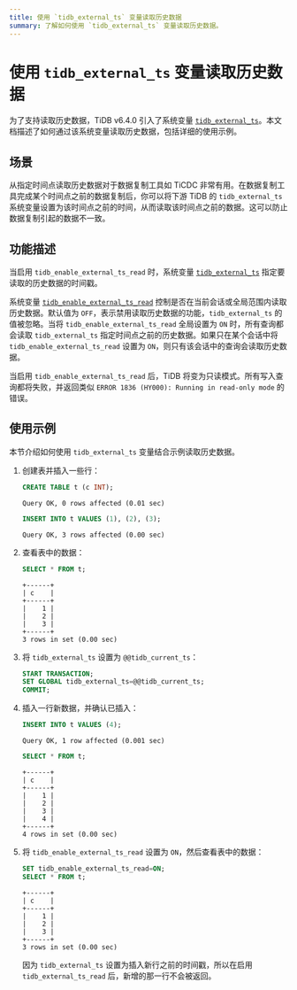 ```yaml
---
title: 使用 `tidb_external_ts` 变量读取历史数据
summary: 了解如何使用 `tidb_external_ts` 变量读取历史数据。
---
```


# 使用 `tidb_external_ts` 变量读取历史数据

为了支持读取历史数据，TiDB v6.4.0 引入了系统变量 [`tidb_external_ts`](/system-variables.md#tidb_external_ts-new-in-v640)。本文档描述了如何通过该系统变量读取历史数据，包括详细的使用示例。

## 场景

从指定时间点读取历史数据对于数据复制工具如 TiCDC 非常有用。在数据复制工具完成某个时间点之前的数据复制后，你可以将下游 TiDB 的 `tidb_external_ts` 系统变量设置为该时间点之前的时间，从而读取该时间点之前的数据。这可以防止数据复制引起的数据不一致。

## 功能描述

当启用 `tidb_enable_external_ts_read` 时，系统变量 [`tidb_external_ts`](/system-variables.md#tidb_external_ts-new-in-v640) 指定要读取的历史数据的时间戳。

系统变量 [`tidb_enable_external_ts_read`](/system-variables.md#tidb_enable_external_ts_read-new-in-v640) 控制是否在当前会话或全局范围内读取历史数据。默认值为 `OFF`，表示禁用读取历史数据的功能，`tidb_external_ts` 的值被忽略。当将 `tidb_enable_external_ts_read` 全局设置为 `ON` 时，所有查询都会读取 `tidb_external_ts` 指定时间点之前的历史数据。如果只在某个会话中将 `tidb_enable_external_ts_read` 设置为 `ON`，则只有该会话中的查询会读取历史数据。

当启用 `tidb_enable_external_ts_read` 后，TiDB 将变为只读模式。所有写入查询都将失败，并返回类似 `ERROR 1836 (HY000): Running in read-only mode` 的错误。

## 使用示例

本节介绍如何使用 `tidb_external_ts` 变量结合示例读取历史数据。

1. 创建表并插入一些行：

    ```sql
    CREATE TABLE t (c INT);
    ```

    ```
    Query OK, 0 rows affected (0.01 sec)
    ```

    ```sql
    INSERT INTO t VALUES (1), (2), (3);
    ```

    ```
    Query OK, 3 rows affected (0.00 sec)
    ```

2. 查看表中的数据：

    ```sql
    SELECT * FROM t;
    ```

    ```
    +------+
    | c    |
    +------+
    |    1 |
    |    2 |
    |    3 |
    +------+
    3 rows in set (0.00 sec)
    ```

3. 将 `tidb_external_ts` 设置为 `@@tidb_current_ts`：

    ```sql
    START TRANSACTION;
    SET GLOBAL tidb_external_ts=@@tidb_current_ts;
    COMMIT;
    ```

4. 插入一行新数据，并确认已插入：

    ```sql
    INSERT INTO t VALUES (4);
    ```

    ```
    Query OK, 1 row affected (0.001 sec)
    ```

    ```sql
    SELECT * FROM t;
    ```

    ```
    +------+
    | c    |
    +------+
    |    1 |
    |    2 |
    |    3 |
    |    4 |
    +------+
    4 rows in set (0.00 sec)
    ```

5. 将 `tidb_enable_external_ts_read` 设置为 `ON`，然后查看表中的数据：

    ```sql
    SET tidb_enable_external_ts_read=ON;
    SELECT * FROM t;
    ```

    ```
    +------+
    | c    |
    +------+
    |    1 |
    |    2 |
    |    3 |
    +------+
    3 rows in set (0.00 sec)
    ```

    因为 `tidb_external_ts` 设置为插入新行之前的时间戳，所以在启用 `tidb_external_ts_read` 后，新增的那一行不会被返回。